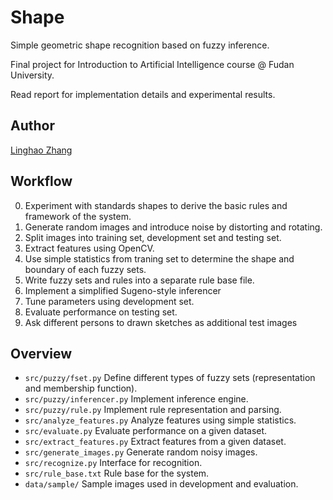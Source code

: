 # Shape

Simple geometric shape recognition based on fuzzy inference.

Final project for Introduction to Artificial Intelligence course @ Fudan University.

Read report for implementation details and experimental results.

## Author
[Linghao Zhang](https://github.com/dnc1994)

## Workflow

0. Experiment with standards shapes to derive the basic rules and framework of the system.
1. Generate random images and introduce noise by distorting and rotating.
2. Split images into training set, development set and testing set.
3. Extract features using OpenCV.
4. Use simple statistics from traning set to determine the shape and boundary of each fuzzy sets.
5. Write fuzzy sets and rules into a separate rule base file.
6. Implement a simplified Sugeno-style inferencer
7. Tune parameters using development set.
8. Evaluate performance on testing set.
9. Ask different persons to drawn sketches as additional test images

## Overview

* `src/puzzy/fset.py` Define different types of fuzzy sets (representation and membership function).
* `src/puzzy/inferencer.py` Implement inference engine.
* `src/puzzy/rule.py` Implement rule representation and parsing.
* `src/analyze_features.py` Analyze features using simple statistics.
* `src/evaluate.py` Evaluate performance on a given dataset.
* `src/extract_features.py` Extract features from a given dataset.
* `src/generate_images.py` Generate random noisy images.
* `src/recognize.py` Interface for recognition.
* `src/rule_base.txt` Rule base for the system.
* `data/sample/` Sample images used in development and evaluation.